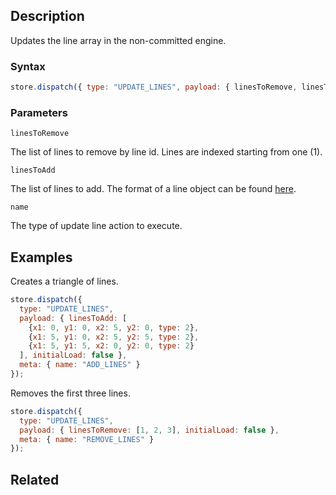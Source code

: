 ## Description

Updates the line array in the non-committed engine.

### Syntax

```js
store.dispatch({ type: "UPDATE_LINES", payload: { linesToRemove, linesToAdd, initialLoad: false }, meta: { name } });
```

### Parameters

`linesToRemove`

The list of lines to remove by line id. Lines are indexed starting from one (1).

`linesToAdd`

The list of lines to add. The format of a line object can be found [here](../External/line_template.js).

`name`

The type of update line action to execute.

## Examples

Creates a triangle of lines.

```js
store.dispatch({
  type: "UPDATE_LINES",
  payload: { linesToAdd: [
    {x1: 0, y1: 0, x2: 5, y2: 0, type: 2},
    {x1: 5, y1: 0, x2: 5, y2: 5, type: 2},
    {x1: 5, y1: 5, x2: 0, y2: 0, type: 2}
  ], initialLoad: false },
  meta: { name: "ADD_LINES" }
});
```

Removes the first three lines.

```js
store.dispatch({
  type: "UPDATE_LINES",
  payload: { linesToRemove: [1, 2, 3], initialLoad: false },
  meta: { name: "REMOVE_LINES" }
});
```

## Related
